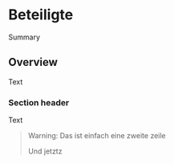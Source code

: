 # Beteiligte

<!--@START_MENU_TOKEN@-->Summary<!--@END_MENU_TOKEN@-->

## Overview

<!--@START_MENU_TOKEN@-->Text<!--@END_MENU_TOKEN@-->

### Section header

<!--@START_MENU_TOKEN@-->Text<!--@END_MENU_TOKEN@-->

>Warning:
>Das ist einfach eine zweite zeile
>
>Und jetztz

